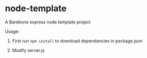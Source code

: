 node-template
=============

A Barebone express node template project

Usage:

1) First run `npm install` to download dependencies in package.json

2) Modify server.js
